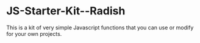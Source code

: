 # JS-Starter-Kit--Radish
This is a kit of very simple Javascript functions that you can use or modify for your own projects.
